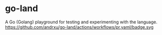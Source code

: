 # go-land

A Go (Golang) playground for testing and experimenting with the language. https://github.com/andrxu/go-land/actions/workflows/pr.yaml/badge.svg

